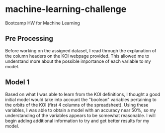 # machine-learning-challenge
Bootcamp HW for Machine Learning


## Pre Processing
Before working on the assigned dataset, I read through the explanation of the column headers on the KOI webpage provided. This allowed me to understand more about the possible importance of each variable to my model. 

## Model 1
Based on what I was able to learn from the KOI definitions, I thought a good initial model would take into account the "boolean" variables pertaining to the orbits of the KOI (first 4 columns of the spreadsheet). Using these variables, I was able to obtain a model with an accuracy near 50%, so my understanding of the variables appears to be somewhat reasonable. I will begin adding additional information to try and get better results for my model. 

